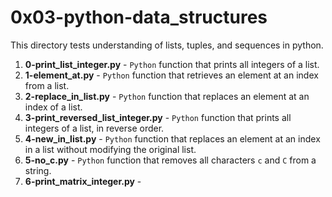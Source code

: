 # 0x03-python-data_structures
This directory tests understanding of lists, tuples, and sequences in python.
1. **0-print_list_integer.py** - `Python` function that prints all integers of a list.
2. **1-element_at.py** - `Python` function that retrieves an element at an index from a list.
3. **2-replace_in_list.py** - `Python` function that replaces an element at an index of a list.
4. **3-print_reversed_list_integer.py** - `Python` function that prints all integers of a list, in reverse order.
5. **4-new_in_list.py** - `Python` function that replaces an element at an index in a list without modifying the original list.
6. **5-no_c.py** - `Python` function that removes all characters `c` and `C` from a string.
7. **6-print_matrix_integer.py** - 
